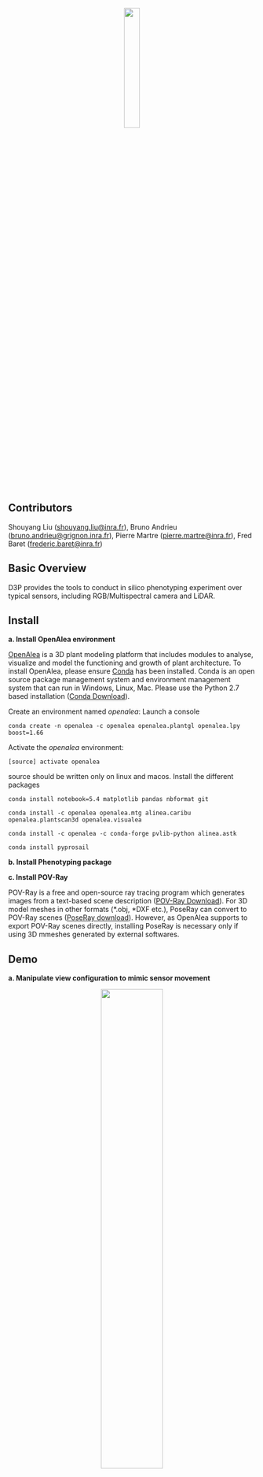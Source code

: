 <p align="center"><img width=25% src="https://user-images.githubusercontent.com/6087486/51623212-7dc1e700-1f38-11e9-86ac-a4041dae99b3.png"></p>

## Contributors
Shouyang Liu  (shouyang.liu@inra.fr),
Bruno Andrieu (bruno.andrieu@grignon.inra.fr),
Pierre Martre (pierre.martre@inra.fr),
Fred Baret    (frederic.baret@inra.fr)

## Basic Overview
D3P provides the tools to conduct in silico phenotyping experiment over typical sensors, including RGB/Multispectral camera and LiDAR.

## Install
**a. Install OpenAlea environment**

[OpenAlea](http://openalea.gforge.inria.fr/dokuwiki/doku.php) is a 3D plant modeling platform that includes modules to analyse, visualize and model the functioning and growth of plant architecture. To install OpenAlea, please ensure [Conda](https://conda.io) has been installed. Conda is an open source package management system and environment management system that can run in Windows, Linux, Mac.  Please use the Python 2.7 based installation ([Conda Download](https://conda.io/miniconda.html)).

Create an environment named *openalea*:
Launch a console
    
    conda create -n openalea -c openalea openalea.plantgl openalea.lpy boost=1.66

Activate the *openalea* environment:

    [source] activate openalea

source should be written only on linux and macos.
Install the different packages

    conda install notebook=5.4 matplotlib pandas nbformat git

    conda install -c openalea openalea.mtg alinea.caribu openalea.plantscan3d openalea.visualea 

    conda install -c openalea -c conda-forge pvlib-python alinea.astk
    
    conda install pyprosail
    
**b. Install Phenotyping package** 


**c. Install POV-Ray**

POV-Ray is a free and open-source ray tracing program which generates images from a text-based scene description ([POV-Ray Download](http://www.povray.org/download/)). For 3D model meshes in other formats (*.obj, *DXF etc.), PoseRay can convert to POV-Ray scenes ([PoseRay download](https://sites.google.com/site/poseray/)). However, as OpenAlea supports to export POV-Ray scenes directly, installing PoseRay is necessary only if using 3D mmeshes generated by external softwares.

## Demo
**a. Manipulate view configuration to mimic sensor movement**

<p align="center"><img width=50% src="https://user-images.githubusercontent.com/6087486/51630522-a94dcd00-1f4a-11e9-82e4-1b18fad68ef0.gif"></p>

**b. Change Light condition**

<p align="center"><img width=50% src="https://user-images.githubusercontent.com/6087486/51639055-45360380-1f60-11e9-993b-242ee70c7ad9.gif"></p>

## Citation
If you use material here, please consider to cite the following paper:


## Alknowledgement
Thanks a lot for help from:
Chistophe pardal   (christophe.pradal@inria.fr)
Fredieric Boudon   (frederic.boudon@cirad.fr)
Chrsitine Fournier (christian.fournier@supagro.inra.fr)
